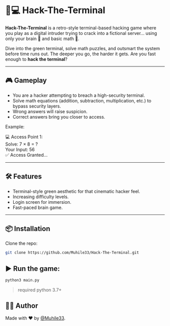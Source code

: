 # 🧠💻 Hack-The-Terminal

**Hack-The-Terminal** is a retro-style terminal-based hacking game where you play as a digital intruder trying to crack into a fictional server... using only your brain 🧠 and basic math 🧮.

Dive into the green terminal, solve math puzzles, and outsmart the system before time runs out. The deeper you go, the harder it gets. Are you fast enough to **hack the terminal**?

---

## 🎮 Gameplay

- You are a hacker attempting to breach a high-security terminal.
- Solve math equations (addition, subtraction, multiplication, etc.) to bypass security layers.
- Wrong answers will raise suspicion.
- Correct answers bring you closer to access.

Example:

💻 Access Point 1:  <br>
Solve: 7 × 8 = ? <br>
Your Input: 56 <br>
✅ Access Granted...


---

## 🛠️ Features

- Terminal-style green aesthetic for that cinematic hacker feel.
- Increasing difficulty levels.
- Login screen for immersion.
- Fast-paced brain game.

---

## 📦 Installation

Clone the repo:

```bash
git clone https://github.com/Muhile33/Hack-The-Terminal.git
```

## ▶️ Run the game:

```bash
python3 main.py
```
> required python 3.7+

## 👨‍💻 Author
Made with ❤️ by [@Muhile33](https://github.com/Muhile33).



